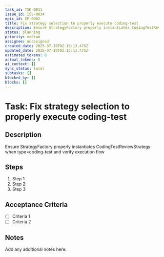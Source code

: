```yaml
---
task_id: TSK-0011
issue_id: ISS-0034
epic_id: EP-0002
title: Fix strategy selection to properly execute coding-test
description: Ensure StrategyFactory properly instantiates CodingTestReviewStrategy when type=coding-test and verify execution flow
status: planning
priority: medium
assignee: unassigned
created_date: 2025-07-10T02:15:13.476Z
updated_date: 2025-07-10T02:15:13.476Z
estimated_tokens: 0
actual_tokens: 0
ai_context: []
sync_status: local
subtasks: []
blocked_by: []
blocks: []
---
```


# Task: Fix strategy selection to properly execute coding-test

## Description
Ensure StrategyFactory properly instantiates CodingTestReviewStrategy when type=coding-test and verify execution flow

## Steps
1. Step 1
2. Step 2
3. Step 3

## Acceptance Criteria
- [ ] Criteria 1
- [ ] Criteria 2

## Notes
Add any additional notes here.
